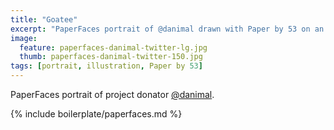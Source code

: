 ```yaml
---
title: "Goatee"
excerpt: "PaperFaces portrait of @danimal drawn with Paper by 53 on an iPad."
image: 
  feature: paperfaces-danimal-twitter-lg.jpg
  thumb: paperfaces-danimal-twitter-150.jpg
tags: [portrait, illustration, Paper by 53]
---
```


PaperFaces portrait of project donator [@danimal](http://twitter.com/danimal).

{% include boilerplate/paperfaces.md %}